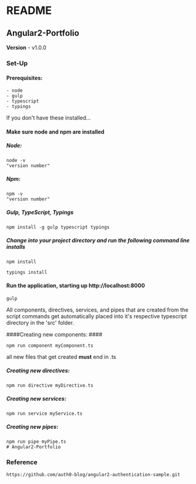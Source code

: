 # README #
## Angular2-Portfolio ##

**Version** - v1.0.0

### Set-Up ###

#### Prerequisites: ####
 
    - node
    - gulp
    - typescript
    - typings

If you don't have these installed... 

#### Make sure node and npm are installed ####
##### Node: #####
```
node -v
"version number"
```
##### Npm: #####
```
npm -v
"version number"
```
 ##### Gulp, TypeScript, Typings #####        
```
npm install -g gulp typescript typings
```


##### Change into your project directory and run the following command line installs #####
```
npm install
```
```
typings install
```
#### Run the application, starting up http://localhost:8000 ####
```
gulp
```
All components, directives, services, and pipes that are created from the script commands get automatically placed into it's respective typescript directory in the 'src' folder.

####Creating new components: ####
```
npm run component myComponent.ts
```
all new files that get created **must** end in .ts
##### Creating new directives: #####
```
npm run directive myDirective.ts
```
##### Creating new services: #####
```
npm run service myService.ts
```
##### Creating new pipes: #####
```
npm run pipe myPipe.ts
# Angular2-Portfolio
```
### Reference ###
```https://github.com/auth0-blog/angular2-authentication-sample.git```